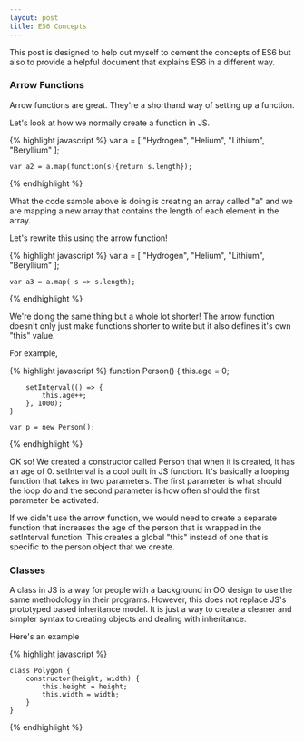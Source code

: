 ```yaml
---
layout: post
title: ES6 Concepts
---
```


This post is designed to help out myself to cement the concepts of ES6 but also to provide a helpful document that explains ES6 in a different way.

### Arrow Functions

Arrow functions are great. They're a shorthand way of setting up a function.

Let's look at how we normally create a function in JS.

{% highlight javascript %}
	var a = [
		"Hydrogen",
		"Helium",
		"Lithium",
		"Beryllium"
	];

	var a2 = a.map(function(s){return s.length});
{% endhighlight %}


What the code sample above is doing is creating an array called "a" and we are mapping a new array that contains the length of each element in the array.

Let's rewrite this using the arrow function!

{% highlight javascript %}
	var a = [
		"Hydrogen",
		"Helium",
		"Lithium",
		"Beryllium"
	];

	var a3 = a.map( s => s.length);
{% endhighlight %}

We're doing the same thing but a whole lot shorter! The arrow function doesn't only just make functions shorter to write but it also defines it's own "this" value.

For example,

{% highlight javascript %}
	function Person() {
		this.age = 0;
		
		setInterval(() => {
			this.age++;
		}, 1000);
	}

	var p = new Person();

{% endhighlight %}

OK so! We created a constructor called Person that when it is created, it has an age of 0. setInterval is a cool built in JS function. It's basically a looping function that takes in two parameters. The first parameter is what should the loop do and the second parameter is how often should the first parameter be activated.

If we didn't use the arrow function, we would need to create a separate function that increases the age of the person that is wrapped in the setInterval function. This creates a global "this" instead of one that is specific to the person object that we create.


### Classes

A class in JS is a way for people with a background in OO design to use the same methodology in their programs. However, this does not replace JS's prototyped based inheritance model. It is just a way to create a cleaner and simpler syntax to creating objects and dealing with inheritance.

Here's an example 

{% highlight javascript %}

	class Polygon {
		constructor(height, width) {
			this.height = height;
			this.width = width;
		}
	}
{% endhighlight %}

